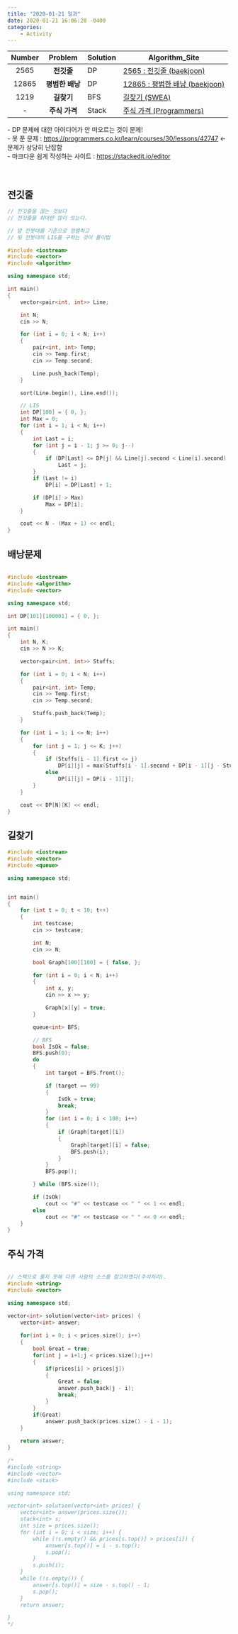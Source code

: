 ```yaml
---
title: "2020-01-21 일과"
date: 2020-01-21 16:06:28 -0400
categories: 
	- Activity
---
```


| **Number** | **Problem** | **Solution** | **Algorithm_Site** |
| :---: | :---: | ------- | ------------------------------------------ |
| 2565 | **전깃줄** | DP | [2565 : 전깃줄 (baekjoon)][전깃줄] |
| 12865 | **평범한 배낭** | DP | [12865 : 평범한 배낭 (baekjoon)][배낭] |
| 1219 | **길찾기** | BFS | [길찾기 (SWEA)][길찾기] |
| \- | **주식 가격** | Stack | [주식 가격 (Programmers)][주식가격] |

\- DP 문제에 대한 아이디어가 안 떠오르는 것이 문제!<br/>
\- 못 푼 문제 : https://programmers.co.kr/learn/courses/30/lessons/42747 <- 문제가 상당히 난잡함<br/>
\- 마크다운 쉽게 작성하는 사이트 : https://stackedit.io/editor <br/>

[전깃줄]: https://www.acmicpc.net/problem/2565
[배낭]: https://www.acmicpc.net/problem/12865
[길찾기]: https://swexpertacademy.com/main/code/problem/problemDetail.do?contestProbId=AV14geLqABQCFAYD
[주식가격]: https://programmers.co.kr/learn/courses/30/lessons/42584

<br/>

## 전깃줄
```C++
// 전깃줄을 끊는 것보다
// 전깃줄을 최대한 많이 잇는다.

// 앞 전봇대를 기준으로 정렬하고
// 뒷 전봇대의 LIS를 구하는 것이 풀이법

#include <iostream>
#include <vector>
#include <algorithm>

using namespace std;

int main()
{
	vector<pair<int, int>> Line;

	int N;
	cin >> N;

	for (int i = 0; i < N; i++)
	{
		pair<int, int> Temp;
		cin >> Temp.first;
		cin >> Temp.second;

		Line.push_back(Temp);
	}

	sort(Line.begin(), Line.end());

	// LIS
	int DP[100] = { 0, };
	int Max = 0;
	for (int i = 1; i < N; i++)
	{
		int Last = i;
		for (int j = i - 1; j >= 0; j--)
		{
			if (DP[Last] <= DP[j] && Line[j].second < Line[i].second)
				Last = j;
		}
		if (Last != i)
			DP[i] = DP[Last] + 1;

		if (DP[i] > Max)
			Max = DP[i];
	}

	cout << N - (Max + 1) << endl;
}

```

## 배낭문제
```C++

#include <iostream>
#include <algorithm>
#include <vector>

using namespace std;

int DP[101][100001] = { 0, };

int main()
{
	int N, K;
	cin >> N >> K;

	vector<pair<int, int>> Stuffs;

	for (int i = 0; i < N; i++)
	{
		pair<int, int> Temp;
		cin >> Temp.first;
		cin >> Temp.second;

		Stuffs.push_back(Temp);
	}

	for (int i = 1; i <= N; i++)
	{
		for (int j = 1; j <= K; j++)
		{
			if (Stuffs[i - 1].first <= j)
				DP[i][j] = max(Stuffs[i - 1].second + DP[i - 1][j - Stuffs[i - 1].first], DP[i - 1][j]);
			else
				DP[i][j] = DP[i - 1][j];
		}
	}

	cout << DP[N][K] << endl;
}
```

## 길찾기
```C++
#include <iostream>
#include <vector>
#include <queue>

using namespace std;


int main()
{
	for (int t = 0; t < 10; t++)
	{
		int testcase;
		cin >> testcase;

		int N;
		cin >> N;

		bool Graph[100][100] = { false, };

		for (int i = 0; i < N; i++)
		{
			int x, y;
			cin >> x >> y;

			Graph[x][y] = true;
		}

		queue<int> BFS;

		// BFS
		bool IsOk = false;
		BFS.push(0);
		do
		{
			int target = BFS.front();

			if (target == 99)
			{
				IsOk = true;
				break;
			}
			for (int i = 0; i < 100; i++)
			{
				if (Graph[target][i])
				{
					Graph[target][i] = false;
					BFS.push(i);
				}
			}
			BFS.pop();

		} while (BFS.size());

		if (IsOk)
			cout << "#" << testcase << " " << 1 << endl;
		else
			cout << "#" << testcase << " " << 0 << endl;
	}
}
```

## 주식 가격
```C++

// 스택으로 풀지 못해 다른 사람의 소스를 참고하였다(주석처리).
#include <string>
#include <vector>

using namespace std;

vector<int> solution(vector<int> prices) {
    vector<int> answer;
    
    for(int i = 0; i < prices.size(); i++)
    {
        bool Great = true;
        for(int j = i+1;j < prices.size();j++)
        {
            if(prices[i] > prices[j])
            {
                Great = false;
                answer.push_back(j - i);
                break;
            }
        }
        if(Great)
            answer.push_back(prices.size() - i - 1);
    }
    
    return answer;
}

/*
#include <string>
#include <vector>
#include <stack>

using namespace std;

vector<int> solution(vector<int> prices) {
	vector<int> answer(prices.size());
	stack<int> s;
	int size = prices.size();
	for (int i = 0; i < size; i++) {
		while (!s.empty() && prices[s.top()] > prices[i]) {
			answer[s.top()] = i - s.top();
			s.pop();
		}
		s.push(i);
	}
	while (!s.empty()) {
		answer[s.top()] = size - s.top() - 1;
		s.pop();
	}
	return answer;

}
*/
```

